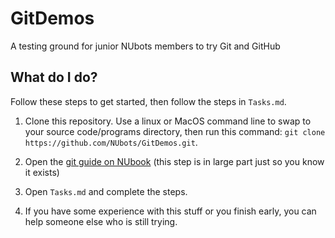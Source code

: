 # GitDemos
A testing ground for junior NUbots members to try Git and GitHub

## What do I do?

Follow these steps to get started, then follow the steps in `Tasks.md`.

1. Clone this repository. Use a linux or MacOS command line to swap to your source code/programs directory, then run this command: `git clone https://github.com/NUbots/GitDemos.git`.

2. Open the [git guide on NUbook](https://nubook.nubots.net/guides/general/git) (this step is in large part just so you know it exists)

3. Open `Tasks.md` and complete the steps.

4. If you have some experience with this stuff or you finish early, you can help someone else who is still trying.